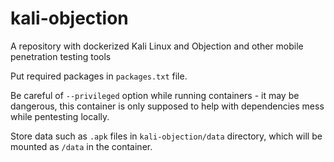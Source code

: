 # kali-objection
A repository with dockerized Kali Linux and Objection and other mobile penetration testing tools 

Put required packages in `packages.txt` file.

Be careful of `--privileged` option while running containers - it may be dangerous, this container is only supposed to help with dependencies mess while pentesting locally.

Store data such as `.apk` files in `kali-objection/data` directory, which will be mounted as `/data` in the container.
